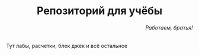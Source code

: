 <h1 align="center">Репозиторий для учёбы</h1>
<h6 align="right">Работаем, братья!</h6>

<p>Тут лабы, расчетки, блек джек и всё остальное</p>


